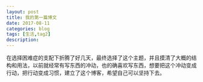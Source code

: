 ```yaml
---
layout: post
title: 我的第一篇博文
date: 2017-08-11
categories: blog
tags: [生活,tag2]
description: 
---
```


在选择困难症的支配下折腾了好几天，最终选择了这个主题，并且摸清了大概的结构和用法，以前就经常有写东西的冲动，也的确喜欢写东西，想要把这个冲动变成行动，把行动变成习惯，建立了这个博客，希望自己可以坚持下去。
